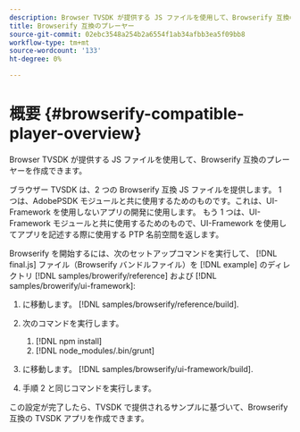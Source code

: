 ```yaml
---
description: Browser TVSDK が提供する JS ファイルを使用して、Browserify 互換のプレーヤーを作成できます。
title: Browserify 互換のプレーヤー
source-git-commit: 02ebc3548a254b2a6554f1ab34afbb3ea5f09bb8
workflow-type: tm+mt
source-wordcount: '133'
ht-degree: 0%

---
```


# 概要 {#browserify-compatible-player-overview}

Browser TVSDK が提供する JS ファイルを使用して、Browserify 互換のプレーヤーを作成できます。

ブラウザー TVSDK は、2 つの Browserify 互換 JS ファイルを提供します。 1 つは、AdobePSDK モジュールと共に使用するためのものです。これは、UI-Framework を使用しないアプリの開発に使用します。 もう 1 つは、UI-Framework モジュールと共に使用するためのもので、UI-Framework を使用してアプリを記述する際に使用する PTP 名前空間を返します。

Browserify を開始するには、次のセットアップコマンドを実行して、 [!DNL final.js] ファイル（Browserify バンドルファイル）を [!DNL example] のディレクトリ [!DNL samples/browerify/reference] および [!DNL samples/browerify/ui-framework]:

1. に移動します。 [!DNL samples/browserify/reference/build].
1. 次のコマンドを実行します。

   1. [!DNL npm install]
   1. [!DNL node_modules/.bin/grunt]

1. に移動します。 [!DNL samples/browserify/ui-framework/build].
1. 手順 2 と同じコマンドを実行します。

この設定が完了したら、TVSDK で提供されるサンプルに基づいて、Browserify 互換の TVSDK アプリを作成できます。

